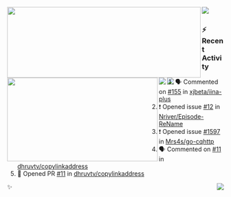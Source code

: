 <p>
  <p>
  <img align="left" width="450" height="165" src="https://github-readme-stats.vercel.app/api?username=lowking&bg_color=0D1116&theme=synthwave&show_icons=true&hide_border=true&line_height=20&title_color=4E7C65&icon_color=555&show_owner=true&text_color=777&count_private=true"/>
  </p>
  <p>
  <img align="left" width="350" height="195" src="https://github-readme-stats.vercel.app/api/top-langs/?layout=compact&username=lowking&bg_color=0D1116&theme=synthwave&show_icons=true&hide_border=true&line_height=20&title_color=4E7C65&icon_color=555&show_owner=true&text_color=777&hide&langs_count=4"/>
  </p>
  <p>
    <a align="left" href="https://t.me/Violettoy_bot"><img src="https://img.shields.io/badge/Telegram-%2352A4DB.svg?&style=social&logo=telegram&logoColor=white" /></a>&nbsp;&nbsp;
    <img align="left" src="https://github.com/lowking/lowking/workflows/Waka%20Readme/badge.svg" />&nbsp;&nbsp;
    <img align="left" src="https://github.com/lowking/lowking/workflows/Activity%20Readme/badge.svg" />
  </p>
</p>

### :zap: Recent Activity

<!--START_SECTION:activity-->
1. 🗣 Commented on [#155](https://github.com/xjbeta/iina-plus/issues/155) in [xjbeta/iina-plus](https://github.com/xjbeta/iina-plus)
2. ❗️ Opened issue [#12](https://github.com/Nriver/Episode-ReName/issues/12) in [Nriver/Episode-ReName](https://github.com/Nriver/Episode-ReName)
3. ❗️ Opened issue [#1597](https://github.com/Mrs4s/go-cqhttp/issues/1597) in [Mrs4s/go-cqhttp](https://github.com/Mrs4s/go-cqhttp)
4. 🗣 Commented on [#11](https://github.com/dhruvtv/copylinkaddress/issues/11) in [dhruvtv/copylinkaddress](https://github.com/dhruvtv/copylinkaddress)
5. 💪 Opened PR [#11](https://github.com/dhruvtv/copylinkaddress/pull/11) in [dhruvtv/copylinkaddress](https://github.com/dhruvtv/copylinkaddress)
<!--END_SECTION:activity-->

✨<img align="right" src="http://profile-counter.glitch.me/lowking/count.svg"/>
